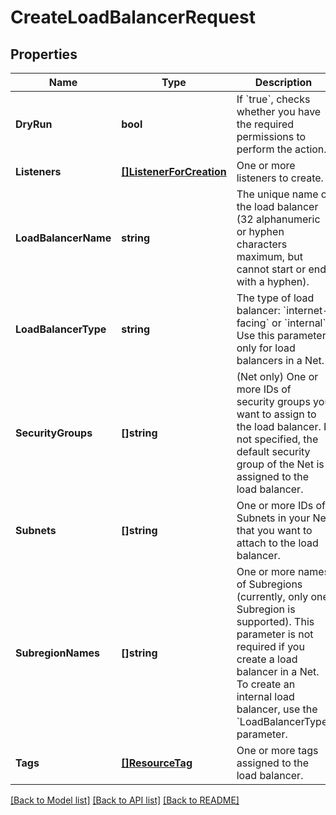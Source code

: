 # CreateLoadBalancerRequest

## Properties

Name | Type | Description | Notes
------------ | ------------- | ------------- | -------------
**DryRun** | **bool** | If &#x60;true&#x60;, checks whether you have the required permissions to perform the action. | [optional] 
**Listeners** | [**[]ListenerForCreation**](ListenerForCreation.md) | One or more listeners to create. | 
**LoadBalancerName** | **string** | The unique name of the load balancer (32 alphanumeric or hyphen characters maximum, but cannot start or end with a hyphen). | 
**LoadBalancerType** | **string** | The type of load balancer: &#x60;internet-facing&#x60; or &#x60;internal&#x60;. Use this parameter only for load balancers in a Net. | [optional] 
**SecurityGroups** | **[]string** | (Net only) One or more IDs of security groups you want to assign to the load balancer. If not specified, the default security group of the Net is assigned to the load balancer. | [optional] 
**Subnets** | **[]string** | One or more IDs of Subnets in your Net that you want to attach to the load balancer. | [optional] 
**SubregionNames** | **[]string** | One or more names of Subregions (currently, only one Subregion is supported). This parameter is not required if you create a load balancer in a Net. To create an internal load balancer, use the &#x60;LoadBalancerType&#x60; parameter. | [optional] 
**Tags** | [**[]ResourceTag**](ResourceTag.md) | One or more tags assigned to the load balancer. | [optional] 

[[Back to Model list]](../README.md#documentation-for-models) [[Back to API list]](../README.md#documentation-for-api-endpoints) [[Back to README]](../README.md)



